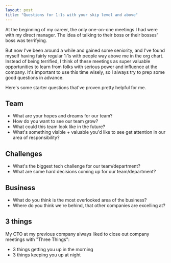```yaml
---
layout: post
title: "Questions for 1:1s with your skip level and above"
---
```


At the beginning of my career, the only one-on-one meetings I had were with my direct manager. The idea of talking to their boss or their bosses' boss was terrifying.

But now I've been around a while and gained some seniority, and I've found myself having fairly regular 1:1s with people way above me in the org chart. Instead of being terrified, I think of these meetings as super valuable opportunities to learn from folks with serious power and influence at the company. It's important to use this time wisely, so I always try to prep some good questions in advance.

Here's some starter questions that've proven pretty helpful for me.

## Team

- What are your hopes and dreams for our team?
- How do you want to see our team grow?
- What could this team look like in the future?
- What's something visible + valuable you'd like to see get attention in our area of responsibility?

## Challenges

- What's the biggest tech challenge for our team/department?
- What are some hard decisions coming up for our team/department?

## Business

- What do you think is the most overlooked area of the business?
- Where do you think we're behind, that other companies are excelling at?

## 3 things

My CTO at my previous company always liked to close out company meetings with "Three Things":

- 3 things getting you up in the morning
- 3 things keeping you up at night
